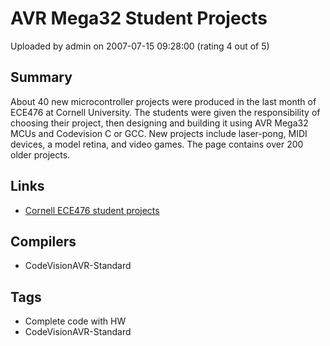# AVR Mega32 Student Projects

Uploaded by admin on 2007-07-15 09:28:00 (rating 4 out of 5)

## Summary

About 40 new microcontroller projects were produced in the last month of ECE476 at Cornell University. The students were given the responsibility of choosing their project, then designing and building it using AVR Mega32 MCUs and Codevision C or GCC. New projects include laser-pong, MIDI devices, a model retina, and video games. The page contains over 200 older projects.

## Links

- [Cornell ECE476 student projects](http://instruct1.cit.cornell.edu/courses/ee476/FinalProjects/)

## Compilers

- CodeVisionAVR-Standard

## Tags

- Complete code with HW
- CodeVisionAVR-Standard
